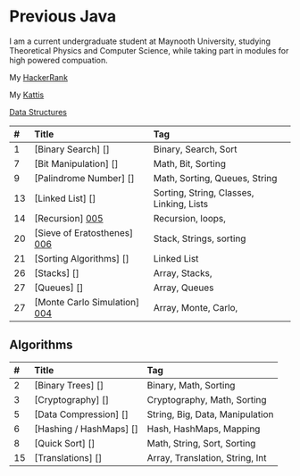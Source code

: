 # Previous Java

I am a current undergraduate student at Maynooth University, studying Theoretical Physics and Computer Science, while taking part in modules for high powered compuation.

My  [HackerRank][001]

My  [Kattis][002]



 [Data Structures][003] 

| #    | Title                                     | Tag                                      |
| :--- | :---------------------------------------  | :--------------------------------------- |
| 1    | [Binary Search] []                        | Binary, Search, Sort                     |
| 7    | [Bit Manipulation] []                     | Math, Bit, Sorting                       |
| 9    | [Palindrome Number] []                    | Math, Sorting, Queues, String            |
| 13   | [Linked List] []                          | Sorting, String, Classes, Linking, Lists |
| 14   | [Recursion] [005]                            | Recursion, loops,                        |
| 20   | [Sieve of Eratosthenes] [006]                | Stack, Strings, sorting                  |
| 21   | [Sorting Algorithms] []                   | Linked List                              |
| 26   | [Stacks] []                               | Array, Stacks,                           |
| 27   | [Queues] []                               | Array, Queues                            |
| 27   | [Monte Carlo Simulation] [004]               | Array, Monte, Carlo,                     |

## Algorithms 

| #    | Title                                     | Tag                              |
| :--- | :---------------------------------------  | :------------------------------- |
| 2    | [Binary Trees] []                         | Binary, Math, Sorting            |
| 3    | [Cryptography] []                         | Cryptography, Math, Sorting      |
| 5    | [Data Compression] []                     | String, Big, Data, Manipulation  |
| 6    | [Hashing / HashMaps] []                   | Hash, HashMaps, Mapping          |
| 8    | [Quick Sort] []                           | Math, String, Sort, Sorting      |
| 15   | [Translations] []                         | Array, Translation, String, Int  |





[001]: https://www.hackerrank.com/ross_ward_2017
[002]: https://open.kattis.com/users/ross-ward
[003]: https://github.com/Ross-Ward/Previous-Java/tree/master/Data%20Structures
[004]: https://github.com/Ross-Ward/Previous-Java/tree/master/Data%20Structures/Monte%20Carlo%20Simulation
[005]: https://github.com/Ross-Ward/Previous-Java/tree/master/Data%20Structures/Recursion
[006]: https://github.com/Ross-Ward/Previous-Java/tree/master/Data%20Structures/Sieve%20of%20Eratosthenes
[021]: 
[026]: 
[027]: 
[028]: 
[035]: 
[038]: 
[053]: 
[058]: 
[066]: 
[067]: 
[069]: 
[070]: 
[083]: 
[088]: 
[100]: 
[101]: 
[104]: 
[107]: 
[108]: 
[110]: 
[111]: 
[112]: 

